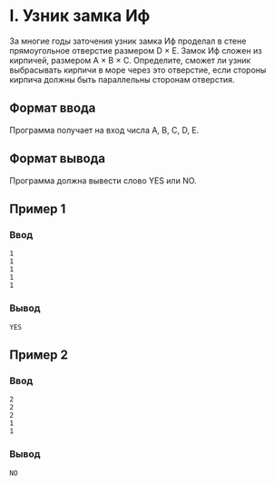 # I. Узник замка Иф

За многие годы заточения узник замка Иф проделал в стене прямоугольное отверстие размером D × E. Замок Иф сложен из
кирпичей, размером A × B × C. Определите, сможет ли узник выбрасывать кирпичи в море через это отверстие, если стороны
кирпича должны быть параллельны сторонам отверстия.

## Формат ввода

Программа получает на вход числа A, B, C, D, E.

## Формат вывода

Программа должна вывести слово YES или NO.

## Пример 1

### Ввод

    1
    1
    1
    1
    1

### Вывод

    YES

## Пример 2

### Ввод

    2
    2
    2
    1
    1

### Вывод

    NO